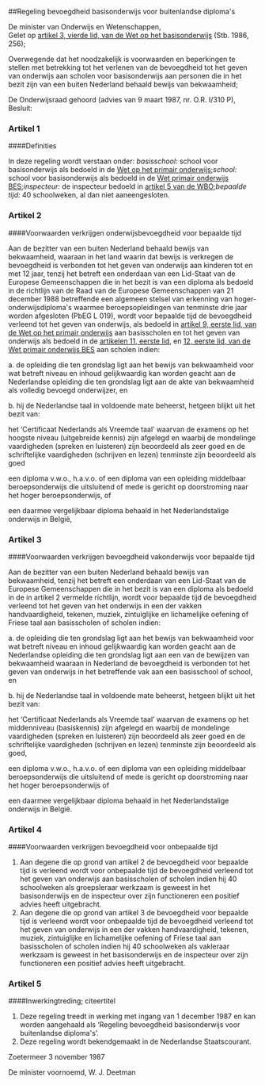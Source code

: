 <meta http-equiv='Content-Type' content='text/html; charset=utf-8' />

##Regeling bevoegdheid basisonderwijs voor buitenlandse diploma's 

De minister van Onderwijs en Wetenschappen,  
Gelet op [artikel 3, vierde lid, van de Wet op het basisonderwijs](../../../../../../../../wet/wbo/BWBR0003420/README.md) (Stb. 1986, 256);

Overwegende dat het noodzakelijk is voorwaarden en beperkingen te stellen met betrekking tot het verlenen van de bevoegdheid tot het geven van onderwijs aan scholen voor basisonderwijs aan personen die in het bezit zijn van een buiten Nederland behaald bewijs van bekwaamheid;

De Onderwijsraad gehoord (advies van 9 maart 1987, nr. O.R. I/310 P),
Besluit:    

### Artikel  1  

####Definities

In deze regeling wordt verstaan onder: *basisschool:* school voor basisonderwijs als bedoeld in de [Wet op het primair onderwijs](../../../../../../../../wet/wbo/BWBR0003420/README.md);*school:* school voor basisonderwijs als bedoeld in de [Wet primair onderwijs BES](../../../../../../../../wet-BES/wet/primair/onderwijs/bes/BWBR0030280/README.md);*inspecteur:* de inspecteur bedoeld in [artikel 5 van de WBO](../../../../../../../../wet/wbo/BWBR0003420/README.md);*bepaalde tijd:* 40 schoolweken, al dan niet aaneengesloten. 

### Artikel  2  

####Voorwaarden verkrijgen onderwijsbevoegdheid voor bepaalde tijd

Aan de bezitter van een buiten Nederland behaald bewijs van bekwaamheid, waaraan in het land waarin dat bewijs is verkregen de bevoegdheid is verbonden tot het geven van onderwijs aan kinderen tot en met 12 jaar, tenzij het betreft een onderdaan van een Lid-Staat van de Europese Gemeenschappen die in het bezit is van een diploma als bedoeld in de richtlijn van de Raad van de Europese Gemeenschappen van 21 december 1988 betreffende een algemeen stelsel van erkenning van hoger-onderwijsdiploma's waarmee beroepsopleidingen van tenminste drie jaar worden afgesloten (PbEG L 019), wordt voor bepaalde tijd de bevoegdheid verleend tot het geven van onderwijs, als bedoeld in [artikel 9, eerste lid, van de Wet op het primair onderwijs](../../../../../../../../wet/wbo/BWBR0003420/README.md) aan basisscholen en tot het geven van onderwijs als bedoeld in de [artikelen 11, eerste lid](../../../../../../../../wet-BES/wet/primair/onderwijs/bes/BWBR0030280/README.md), en [12, eerste lid, van de Wet primair onderwijs BES](../../../../../../../../wet-BES/wet/primair/onderwijs/bes/BWBR0030280/README.md) aan scholen indien: 

a. de opleiding die ten grondslag ligt aan het bewijs van bekwaamheid voor wat betreft niveau en inhoud gelijkwaardig kan worden geacht aan de Nederlandse opleiding die ten grondslag ligt aan de akte van bekwaamheid als volledig bevoegd onderwijzer, en 

b. hij de Nederlandse taal in voldoende mate beheerst, hetgeen blijkt uit het bezit van:  

het ‘Certificaat Nederlands als Vreemde taal’ waarvan de examens op het hoogste niveau (uitgebreide kennis) zijn afgelegd en waarbij de mondelinge vaardigheden (spreken en luisteren) zijn beoordeeld als zeer goed en de schriftelijke vaardigheden (schrijven en lezen) tenminste zijn beoordeeld als goed  

een diploma v.w.o., h.a.v.o. of een diploma van een opleiding middelbaar beroepsonderwijs die uitsluitend of mede is gericht op doorstroming naar het hoger beroepsonderwijs, of  

een daarmee vergelijkbaar diploma behaald in het Nederlandstalige onderwijs in België,    

### Artikel  3  

####Voorwaarden verkrijgen bevoegdheid vakonderwijs voor bepaalde tijd

Aan de bezitter van een buiten Nederland behaald bewijs van bekwaamheid, tenzij het betreft een onderdaan van een Lid-Staat van de Europese Gemeenschappen die in het bezit is van een diploma als bedoeld in de in artikel 2 vermelde richtlijn, wordt voor bepaalde tijd de bevoegdheid verleend tot het geven van het onderwijs in een der vakken handvaardigheid, tekenen, muziek, zintuiglijke en lichamelijke oefening of Friese taal aan basisscholen of scholen indien: 

a. de opleiding die ten grondslag ligt aan het bewijs van bekwaamheid voor wat betreft niveau en inhoud gelijkwaardig kan worden geacht aan de Nederlandse opleiding die ten grondslag ligt aan een van de bewijzen van bekwaamheid waaraan in Nederland de bevoegdheid is verbonden tot het geven van onderwijs in het betreffende vak aan een basisschool of school, en 

b. hij de Nederlandse taal in voldoende mate beheerst, hetgeen blijkt uit het bezit van:  

het ‘Certificaat Nederlands als Vreemde taal’ waarvan de examens op het middenniveau (basiskennis) zijn afgelegd en waarbij de mondelinge vaardigheden (spreken en luisteren) zijn beoordeeld als zeer goed en de schriftelijke vaardigheden (schrijven en lezen) tenminste zijn beoordeeld als goed,  

een diploma v.w.o., h.a.v.o. of een diploma van een opleiding middelbaar beroepsonderwijs die uitsluitend of mede is gericht op doorstroming naar het hoger beroepsonderwijs of  

een daarmee vergelijkbaar diploma behaald in het Nederlandstalige onderwijs in België.    

### Artikel  4  

####Voorwaarden verkrijgen bevoegdheid voor onbepaalde tijd

1.  Aan degene die op grond van artikel 2 de bevoegdheid voor bepaalde tijd is verleend wordt voor onbepaalde tijd de bevoegdheid verleend tot het geven van onderwijs aan basisscholen of scholen indien hij 40 schoolweken als groepsleraar werkzaam is geweest in het basisonderwijs en de inspecteur over zijn functioneren een positief advies heeft uitgebracht.   
2.  Aan degene die op grond van artikel 3 de bevoegdheid voor bepaalde tijd is verleend wordt voor onbepaalde tijd de bevoegdheid verleend tot het geven van onderwijs in een der vakken handvaardigheid, tekenen, muziek, zintuiglijke en lichamelijke oefening of Friese taal aan basisscholen of scholen indien hij 40 schoolweken als vakleraar werkzaam is geweest in het basisonderwijs en de inspecteur over zijn functioneren een positief advies heeft uitgebracht.  

### Artikel  5  

####Inwerkingtreding; citeertitel

1.  Deze regeling treedt in werking met ingang van 1 december 1987 en kan worden aangehaald als ‘Regeling bevoegdheid basisonderwijs voor buitenlandse diploma's’.   
2.  Deze regeling wordt bekendgemaakt in de Nederlandse Staatscourant.  

Zoetermeer 
3 november 1987    

De 
minister voornoemd, 
W. J. Deetman      
